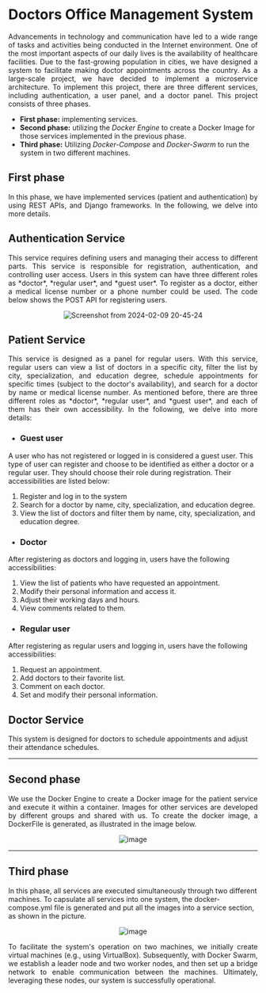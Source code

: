 # Doctors Office Management System
<p align="justify">
Advancements in technology and communication have led to a wide range of tasks and activities being conducted in the Internet environment. One of the most important aspects of our daily lives is the availability of healthcare facilities. Due to the fast-growing population in cities, we have designed a system to facilitate making doctor appointments across the country. As a large-scale project, we have decided to implement a microservice architecture. To implement this project, there are three different services, including authentication, a user panel, and a doctor panel. This project consists of three phases.
  
  - **First phase:** implementing services.
  - **Second phase:** utilizing the *Docker Engine* to create a Docker Image for those services implemented in the previous phase.
  - **Third phase:** Utilizing *Docker-Compose* and *Docker-Swarm* to run the system in two different machines.
</p>

## First phase
<p align="justify">
In this phase, we have implemented services (patient and authentication) by using REST APIs, and Django frameworks. In the following, we delve into more details.
<p/>

## Authentication Service
<p align="justify">
This service requires defining users and managing their access to different parts. This service is responsible for registration, authentication, and controlling user access. Users in this system can have three different roles as *doctor*, *regular user*, and *guest user*. To register as a doctor, either a medical license number or a phone number could be used. The code below shows the POST API for registering users.
<p/>
<div align="center">

![Screenshot from 2024-02-09 20-45-24](https://github.com/SaraBolouriB/doctors_office_management_system/assets/45979215/3646638e-7862-4623-bc92-d95d97b35992)
</div>

## Patient Service
<p align="justify">
This service is designed as a panel for regular users. With this service, regular users can view a list of doctors in a specific city, filter the list by city, specialization, and education degree, schedule appointments for specific times (subject to the doctor's availability), and search for a doctor by name or medical license number.
As mentioned before, there are three different roles as *doctor*, *regular user*, and *guest user*, and each of them has their own accessibility. In the following, we delve into more details:
</p>
  
- ### Guest user
A user who has not registered or logged in is considered a guest user. This type of user can register and choose to be identified as either a doctor or a regular user. They should choose their role during registration. Their accessibilities are listed below:
1. Register and log in to the system
2. Search for a doctor by name, city, specialization, and education degree.
3. View the list of doctors and filter them by name, city, specialization, and education degree.

- ### Doctor
After registering as doctors and logging in, users have the following accessibilities:
1. View the list of patients who have requested an appointment.
2. Modify their personal information and access it.
3. Adjust their working days and hours.
4. View comments related to them.

- ### Regular user
After registering as regular users and logging in, users have the following accessibilities:
1. Request an appointment.
2. Add doctors to their favorite list.
3. Comment on each doctor.
4. Set and modify their personal information.

## Doctor Service
This system is designed for doctors to schedule appointments and adjust their attendance schedules. 
<hr />


## Second phase
<p align="justify">
We use the Docker Engine to create a Docker image for the patient service and execute it within a container. Images for other services are developed by different groups and shared with us.  To create the docker image, a DockerFile is generated, as illustrated in the image below.
</p>
<div align="center">
  
![image](https://github.com/SaraBolouriB/doctors_office_management_system/assets/45979215/869728db-f93b-4743-8272-2adbf71de80f)
</div>
<hr />

## Third phase
In this phase, all services are executed simultaneously through two different machines. To capsulate all services into one system, the docker-compose.yml file is generated and put all the images into a service section, as shown in the picture.

<div align="center">
  
![image](https://github.com/SaraBolouriB/doctors_office_management_system/assets/45979215/ad1bad18-fba0-4d35-8a81-605b41acbd79)
</div>
<p align="justify">
To facilitate the system's operation on two machines, we initially create virtual machines (e.g., using VirtualBox). Subsequently, with Docker Swarm, we establish a leader node and two worker nodes, and then set up a bridge network to enable communication between the machines. Ultimately, leveraging these nodes, our system is successfully operational.
<p/>
